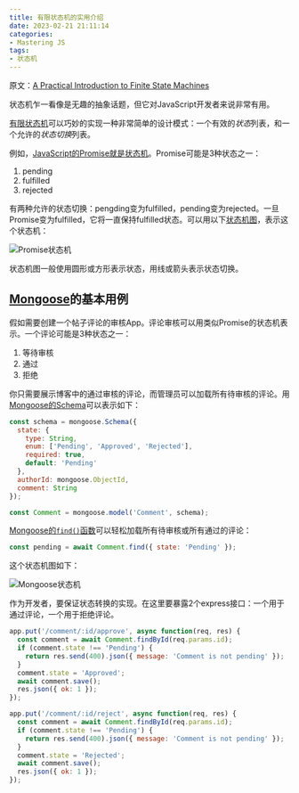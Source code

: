 ```yaml
---
title: 有限状态机的实用介绍
date: 2023-02-21 21:11:14
categories:
- Mastering JS
tags:
- 状态机
---
```


原文：[A Practical Introduction to Finite State Machines](https://masteringjs.io/tutorials/fundamentals/state-machines)

状态机乍一看像是无趣的抽象话题，但它对JavaScript开发者来说非常有用。

<!-- more -->

[有限状态机](https://www.freecodecamp.org/news/state-machines-basics-of-computer-science-d42855debc66/)可以巧妙的实现一种非常简单的设计模式：一个有效的*状态*列表，和一个允许的*状态切换*列表。

例如，[JavaScript的Promise就是状态机](https://masteringjs.io/tutorials/fundamentals/promise#promises-as-state-machines)。Promise可能是3种状态之一：

1. pending
1. fulfilled
1. rejected

有两种允许的状态切换：pengding变为fulfilled，pending变为rejected。一旦Promise变为fulfilled，它将一直保持fulfilled状态。可以用以下[状态机图](https://www.visual-paradigm.com/guide/uml-unified-modeling-language/what-is-state-machine-diagram/)，表示这个状态机：

![Promise状态机](/post-images/a-practial-introduction-to-finit-state-machines-2023-02-21-21-12-57.png)

状态机图一般使用圆形或方形表示状态，用线或箭头表示状态切换。

## [Mongoose](https://www.npmjs.com/package/mongoose)的基本用例

假如需要创建一个帖子评论的审核App。评论审核可以用类似Promise的状态机表示。一个评论可能是3种状态之一：

1. 等待审核
2. 通过
3. 拒绝

你只需要展示博客中的通过审核的评论，而管理员可以加载所有待审核的评论。用[Mongoose的Schema](https://mongoosejs.com/docs/guide.html)可以表示如下：

```javascript
const schema = mongoose.Schema({
  state: {
    type: String,
    enum: ['Pending', 'Approved', 'Rejected'],
    required: true,
    default: 'Pending'
  },
  authorId: mongoose.ObjectId,
  comment: String
});

const Comment = mongoose.model('Comment', schema);
```

[Mongoose的`find()`函数](http://thecodebarbarian.com/how-find-works-in-mongoose.html)可以轻松加载所有待审核或所有通过的评论：

```javascript
const pending = await Comment.find({ state: 'Pending' });
```

这个状态机图如下：

![Mongoose状态机](/post-images/a-practial-introduction-to-finit-state-machines-2023-02-21-21-13-11.png)

作为开发者，要保证状态转换的实现。在这里要暴露2个express接口：一个用于通过评论，一个用于拒绝评论。

```javascript
app.put('/comment/:id/approve', async function(req, res) {
  const comment = await Comment.findById(req.params.id);
  if (comment.state !== 'Pending') {
    return res.send(400).json({ message: 'Comment is not pending' });
  }
  comment.state = 'Approved';
  await comment.save();
  res.json({ ok: 1 });
});

app.put('/comment/:id/reject', async function(req, res) {
  const comment = await Comment.findById(req.params.id);
  if (comment.state !== 'Pending') {
    return res.send(400).json({ message: 'Comment is not pending' });
  }
  comment.state = 'Rejected';
  await comment.save();
  res.json({ ok: 1 });
});
```
